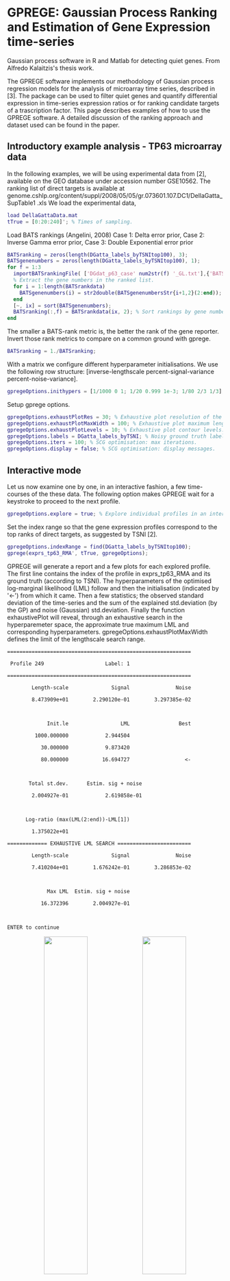 
GPREGE: Gaussian Process Ranking and Estimation of Gene Expression time-series
======

Gaussian process software in R and Matlab for detecting quiet genes. From Alfredo Kalaitzis's thesis work.

The GPREGE software implements our methodology of Gaussian process regression models for the analysis of microarray time series, described in [3]. The package can be used to filter quiet genes and quantify differential expression in time-series expression ratios or for ranking candidate targets of a trascription factor. This page describes examples of how to use the GPREGE software. A detailed discussion of the ranking approach and dataset used can be found in the paper. 

Introductory example analysis - TP63 microarray data
---

In the following examples, we will be using experimental data from [2], available on the GEO database under accession number GSE10562. The ranking list of direct targets is available at genome.cshlp.org/content/suppl/2008/05/05/gr.073601.107.DC1/DellaGatta_SupTable1 .xls We load the experimental data,

```matlab
load DellaGattaData.mat 
tTrue = [0:20:240]'; % Times of sampling. 
```

Load BATS rankings (Angelini, 2008) Case 1: Delta error prior, Case 2: Inverse Gamma error prior, Case 3: Double Exponential error prior

```matlab
BATSranking = zeros(length(DGatta_labels_byTSNItop100), 3);
BATSgenenumbers = zeros(length(DGatta_labels_byTSNItop100), 1);
for f = 1:3
  importBATSrankingFile( ['DGdat_p63_case' num2str(f) '_GL.txt'],{'BATSrankdata','BATSgenenumbersStr'});
  % Extract the gene numbers in the ranked list.
  for i = 1:length(BATSrankdata)
    BATSgenenumbers(i) = str2double(BATSgenenumbersStr{i+1,2}(2:end));
  end
  [~, ix] = sort(BATSgenenumbers);
  BATSranking(:,f) = BATSrankdata(ix, 2); % Sort rankings by gene numbers.
end
```

The smaller a BATS-rank metric is, the better the rank of the gene reporter. Invert those rank metrics to compare on a common ground with gprege.

```matlab
BATSranking = 1./BATSranking;
```

With a matrix we configure different hyperparameter initialisations. We use the following row structure: [inverse-lengthscale percent-signal-variance percent-noise-variance].

```matlab
gpregeOptions.inithypers = [1/1000 0 1; 1/20 0.999 1e-3; 1/80 2/3 1/3]; 
```

Setup gprege options.

```matlab
gpregeOptions.exhaustPlotRes = 30; % Exhaustive plot resolution of the LML function.
gpregeOptions.exhaustPlotMaxWidth = 100; % Exhaustive plot maximum lengthscale.
gpregeOptions.exhaustPlotLevels = 10; % Exhaustive plot contour levels.
gpregeOptions.labels = DGatta_labels_byTSNI; % Noisy ground truth labels (which genes are in the top 786 ranks of the TSNI ranking).
gpregeOptions.iters = 100; % SCG optimisation: max iterations. 
gpregeOptions.display = false; % SCG optimisation: display messages.
```
Interactive mode
---

Let us now examine one by one, in an interactive fashion, a few time-courses of the these data. The following option makes GPREGE wait for a keystroke to proceed to the next profile.

```matlab
gpregeOptions.explore = true; % Explore individual profiles in an interactive fashion. 
```

Set the index range so that the gene expression profiles correspond to the top ranks of direct targets, as suggested by TSNI [2].

```matlab
gpregeOptions.indexRange = find(DGatta_labels_byTSNItop100);
gprege(exprs_tp63_RMA', tTrue, gpregeOptions); 
```

GPREGE will generate a report and a few plots for each explored profile. The first line contains the index of the profile in exprs_tp63_RMA and its ground truth (according to TSNI).
The hyperparameters of the optimised log-marginal likelihood (LML) follow and then the initialisation (indicated by '<-') from which it came.
Then a few statistics; the observed standard deviation of the time-series and the sum of the explained std.deviation (by the GP) and noise (Gaussian) std.deviation.
Finally the function exhaustivePlot will reveal, through an exhaustive search in the hyperparemeter space, the approximate true maximum LML and corresponding hyperparameters. gpregeOptions.exhaustPlotMaxWidth defines the limit of the lengthscale search range.


```
============================================================

 Profile 249					Label: 1

============================================================

        Length-scale              Signal               Noise

        8.473909e+01        2.290120e-01        3.297385e-02



             Init.le                 LML                Best

         1000.000000            2.944504                    

           30.000000            9.873420                    

           80.000000           16.694727                  <-



       Total st.dev.	  Estim. sig + noise

        2.004927e-01	        2.619858e-01



      Log-ratio (max(LML(2:end))-LML[1])

        1.375022e+01

============= EXHAUSTIVE LML SEARCH ========================

        Length-scale              Signal               Noise

        7.410204e+01        1.676242e-01        3.286853e-02



             Max LML  Estim. sig + noise

           16.372396        2.004927e-01



ENTER to continue
```
  
<p><center>
<img src="html/gpPlot1.png" width ="45%"> <img src="html/exhaustivePlot1.png" width ="45%">
<br>
Proﬁle #249.<br>
<b>Left:</b> GP ﬁt with different initialisations on proﬁle #249.
<b>Top-right:</b> Log-marginal likelihood (LML) contour.<br>
<b>Bottom-right:</b> GP ﬁt with maximum LML hyperparameters from the exhaustive search.
</center>


```
============================================================

 Profile 370					Label: 1

============================================================

        Length-scale              Signal               Noise

        1.853874e+02        3.766069e-01        1.049200e-01



             Init.le                 LML                Best

         1000.000000            0.245622                    

           30.000000            2.470319                    

           80.000000            6.371275                  <-



       Total st.dev.	  Estim. sig + noise

        2.467521e-01	        4.815269e-01



      Log-ratio (max(LML(2:end))-LML[1])

        6.125653e+00

============= EXHAUSTIVE LML SEARCH ========================

        Length-scale              Signal               Noise

        6.191837e+01        1.510173e-01        9.573479e-02



             Max LML  Estim. sig + noise

            5.075967        2.467521e-01



ENTER to continue
```
  
<p><center>
<img src="html/gpPlot1.png" width ="45%"> <img src="html/exhaustivePlot1.png" width ="45%">
<br>
Proﬁle #370.<br>
</center>


Ranking differential genes
---

Now we demonstrate bulk ranking of differential expression on the full dataset. Later we evaluate the results from the bulk ranking. Total computation time was approximately 30 minutes on a desktop running Ubuntu 10.04 with a dual-core CPU at 2.8 GHz and 3.2 GiB of memory.

```matlab
gpregeOptions.explore = false; % No interactive mode.
gpregeOptions.indexRange = []; % Reset index range. All profiles will be ranked. 
gpregeOutput = gprege(exprs_tp63_RMA', tTrue, gpregeOptions); 
```

Comparing against BATS [1]
---
Finally, we demonstrate compareROC, a facility for comparing the performance of GPREGE on a dataset with some other method (see figure below). In this example, we reproduce the main result presented in [3].
Specifically, we apply standard Gaussian process regression and BATS [1] on experimental gene expression data, where only the top 100 ranks of TSNI were labelled as truly differentially expressed in the noisy ground truth. From the output of each model, a ranking of differential expression is produced and assessed with ROC curves to quantify how well in accordance to the noisy ground truth each method performs. For convenience, gprege was already run on the full DellaGatta dataset and the resulting rank metrics are stored in gpregeOutput.rankingScores (see demTp63Gp1.m).

Experimental results demonstrated on the paper are slightly better than the ones presented here, because more initialisation points were used in optimising the likelihood wrt the kernel hypeparameters (gpregeOptions.inithypers) and the converged hyperparameters with the best log-marginal likelihood are always used to circumvent the non-convexity of the LML function.

The following compares GPREGE [3] to BATS [1] via ROC curves:

```
compareROC(gpregeOutput.rankingScores, DGatta_labels_byTSNItop100, BATSranking);
```
 
ROC comparison on experimental data from [2]. One curve for the GP method and three for BATS, using different noise models (subscript 'G' for Gaussian, 'T' for Student's-t and 'DE' for double exponential marginal distributions of error), followed by the area under the corresponding curve (AUC). 

References
--

[1] C. Angelini, D. De Canditiis, M. Mutarelli, and M. Pensky. A Bayesian approach to estimation and testing in time-course microarray experiments. Stat Appl Genet Mol Biol, 6:24, 2007. 

[2] G. Della Gatta, M. Bansal, A. Ambesi-Impiombato, D. Antonini, C. Missero, and D. di Bernardo. Direct targets of the TRP63 transcription factor revealed by a combination of gene expression proï¬ling and reverse engineering. Genome research, 18(6):939, 2008. 

[3] Alfredo A. Kalaitzis and Neil D. Lawrence. A simple approach to ranking differentially expressed gene expression time courses through gaussian process regression. BMC Bioinformatics, 12(180), 2011. doi: 10.1186/1471-2105-12-180.
